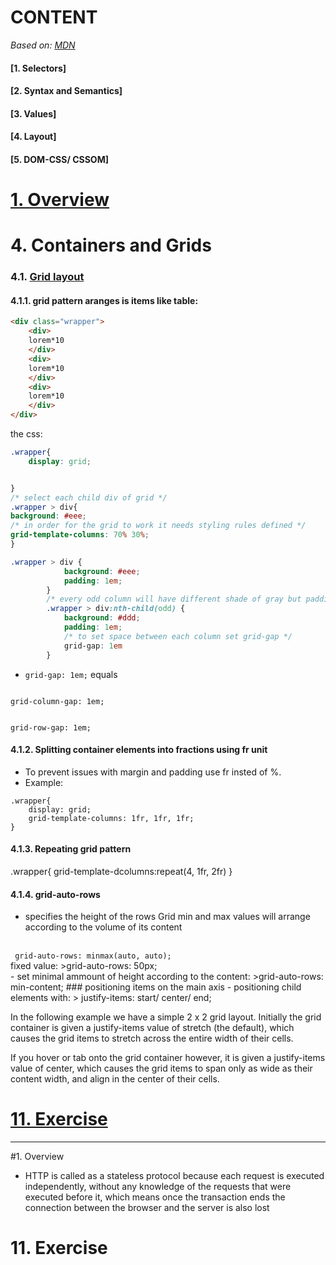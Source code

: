 # CONTENT
*Based on: [MDN](https://developer.mozilla.org/en-US/docs/Web/CSS/Reference)*
#### [1. Selectors]
#### [2. Syntax and Semantics]
#### [3. Values]
#### [4. Layout]
#### [5. DOM-CSS/ CSSOM]



# [1. Overview](#1-overview-1)

# 4. Containers and Grids

### 4.1. [Grid layout](./EXERCISE/grid-layout.html)

#### 4.1.1. grid pattern aranges is items like table:
```html
<div class="wrapper">
    <div>
    lorem*10
    </div>
    <div>
    lorem*10
    </div>
    <div>
    lorem*10
    </div>
</div>
```
the css:

```css
.wrapper{
    display: grid;


}
/* select each child div of grid */
.wrapper > div{
background: #eee;
/* in order for the grid to work it needs styling rules defined */
grid-template-columns: 70% 30%;
}

.wrapper > div {
            background: #eee;
            padding: 1em;
        }
        /* every odd column will have different shade of gray but padding is persistant */
        .wrapper > div:nth-child(odd) {
            background: #ddd;
            padding: 1em;
            /* to set space between each column set grid-gap */
            grid-gap: 1em
        }
```
- <code>grid-gap: 1em;</code> equals 
<code>
grid-column-gap: 1em;
<br>
grid-row-gap: 1em;
</code>

####  4.1.2. Splitting container elements into fractions using fr unit
- To prevent issues with margin and padding use fr insted of %.
- Example:
```
.wrapper{
    display: grid;
    grid-template-columns: 1fr, 1fr, 1fr;
}
```

#### 4.1.3. Repeating grid pattern
.wrapper{
    <!-- this will repeat 4 times the 1fr 2 fr grid pattern -->
    grid-template-dcolumns:repeat(4, 1fr, 2fr)
}
#### 4.1.4.  grid-auto-rows
- specifies the height of the rows
Grid min and max values will arrange according to the volume of its content
<br>
<code> grid-auto-rows: minmax(auto, auto); </code>
<br>
fixed value:
>grid-auto-rows: 50px;
<br>
- set minimal ammount of height according to the content:
>grid-auto-rows: min-content;
### positioning items on the main axis
- positioning child elements with:
> justify-items: start/ center/ end;

In the following example we have a simple 2 x 2 grid layout. Initially the grid container is given a justify-items value of stretch (the default), which causes the grid items to stretch across the entire width of their cells.

If you hover or tab onto the grid container however, it is given a justify-items value of center, which causes the grid items to span only as wide as their content width, and align in the center of their cells.
# [11. Exercise](#1-exercise-1)
---

#1. Overview
- HTTP is called as a stateless protocol because each request is executed independently, without any knowledge of the requests that were executed before it, which means once the
transaction ends the connection between the browser and the server is also lost


# 11. Exercise

